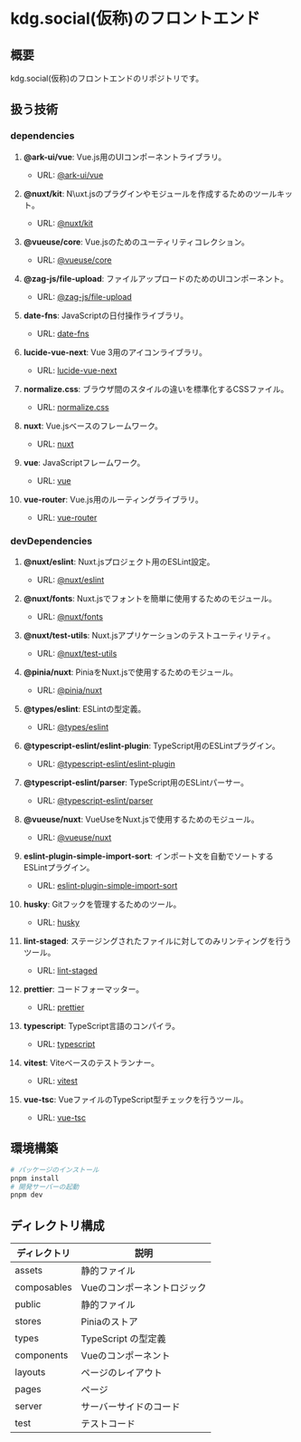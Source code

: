 # kdg.social(仮称)のフロントエンド

## 概要

kdg.social(仮称)のフロントエンドのリポジトリです。

## 扱う技術

### dependencies
1. **@ark-ui/vue**: Vue.js用のUIコンポーネントライブラリ。
   - URL: [@ark-ui/vue](https://ark-ui.com/docs/vue)

2. **@nuxt/kit**: N\uxt.jsのプラグインやモジュールを作成するためのツールキット。
   - URL: [@nuxt/kit](https://nuxt.com/docs/guide/going-further/kit)

3. **@vueuse/core**: Vue.jsのためのユーティリティコレクション。
   - URL: [@vueuse/core](https://vueuse.org/)

4. **@zag-js/file-upload**: ファイルアップロードのためのUIコンポーネント。
   - URL: [@zag-js/file-upload](https://zagjs.com/)

5. **date-fns**: JavaScriptの日付操作ライブラリ。
   - URL: [date-fns](https://date-fns.org/)

6. **lucide-vue-next**: Vue 3用のアイコンライブラリ。
   - URL: [lucide-vue-next](https://lucide.dev/docs/libraries/vue-next)

7. **normalize.css**: ブラウザ間のスタイルの違いを標準化するCSSファイル。
   - URL: [normalize.css](https://necolas.github.io/normalize.css/)

8. **nuxt**: Vue.jsベースのフレームワーク。
   - URL: [nuxt](https://nuxt.com/)

9. **vue**: JavaScriptフレームワーク。
   - URL: [vue](https://vuejs.org/)

10. **vue-router**: Vue.js用のルーティングライブラリ。
    - URL: [vue-router](https://router.vuejs.org/)

### devDependencies
1. **@nuxt/eslint**: Nuxt.jsプロジェクト用のESLint設定。
   - URL: [@nuxt/eslint](https://nuxt.com/modules/eslint)

2. **@nuxt/fonts**: Nuxt.jsでフォントを簡単に使用するためのモジュール。
   - URL: [@nuxt/fonts](https://nuxt.com/modules/fonts)

3. **@nuxt/test-utils**: Nuxt.jsアプリケーションのテストユーティリティ。
   - URL: [@nuxt/test-utils](https://nuxt.com/modules/test-utils)

4. **@pinia/nuxt**: PiniaをNuxt.jsで使用するためのモジュール。
   - URL: [@pinia/nuxt](https://pinia.vuejs.org/ssr/nuxt.html)

5. **@types/eslint**: ESLintの型定義。
   - URL: [@types/eslint](https://www.npmjs.com/package/@types/eslint)

6. **@typescript-eslint/eslint-plugin**: TypeScript用のESLintプラグイン。
   - URL: [@typescript-eslint/eslint-plugin](https://typescript-eslint.io/)

7. **@typescript-eslint/parser**: TypeScript用のESLintパーサー。
   - URL: [@typescript-eslint/parser](https://typescript-eslint.io/)

8. **@vueuse/nuxt**: VueUseをNuxt.jsで使用するためのモジュール。
   - URL: [@vueuse/nuxt](https://vueuse.org/nuxt/)

9. **eslint-plugin-simple-import-sort**: インポート文を自動でソートするESLintプラグイン。
   - URL: [eslint-plugin-simple-import-sort](https://github.com/lydell/eslint-plugin-simple-import-sort)

10. **husky**: Gitフックを管理するためのツール。
    - URL: [husky](https://typicode.github.io/husky/)

11. **lint-staged**: ステージングされたファイルに対してのみリンティングを行うツール。
    - URL: [lint-staged](https://github.com/okonet/lint-staged)

12. **prettier**: コードフォーマッター。
    - URL: [prettier](https://prettier.io/)

13. **typescript**: TypeScript言語のコンパイラ。
    - URL: [typescript](https://www.typescriptlang.org/)

14. **vitest**: Viteベースのテストランナー。
    - URL: [vitest](https://vitest.dev/)

15. **vue-tsc**: VueファイルのTypeScript型チェックを行うツール。
    - URL: [vue-tsc](https://github.com/johnsoncodehk/volar)

## 環境構築

```bash
# パッケージのインストール
pnpm install
# 開発サーバーの起動
pnpm dev
```

## ディレクトリ構成

| ディレクトリ | 説明                        |
| ------------ | --------------------------- |
| assets       | 静的ファイル                |
| composables  | Vueのコンポーネントロジック |
| public       | 静的ファイル                |
| stores       | Piniaのストア               |
| types        | TypeScript の型定義         |
| components   | Vueのコンポーネント         |
| layouts      | ページのレイアウト          |
| pages        | ページ                      |
| server       | サーバーサイドのコード      |
| test         | テストコード                |
